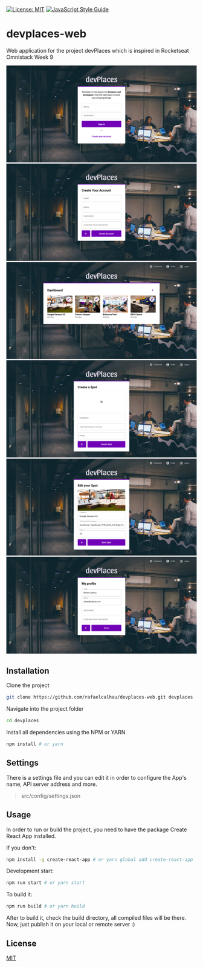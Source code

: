 [![License: MIT](https://img.shields.io/badge/License-MIT-green.svg)](https://opensource.org/licenses/MIT)
[![JavaScript Style Guide](https://img.shields.io/badge/code_style-standard-brightgreen.svg)](https://standardjs.com)


# devplaces-web

Web application for the project devPlaces which is inspired in Rocketseat Omnistack Week 9

![devPlaces](docs/images/devplaces-signin.png)
![devPlaces](docs/images/devplaces-signup.png)
![devPlaces](docs/images/devplaces-dashboard.png)
![devPlaces](docs/images/devplaces-newspot.png)
![devPlaces](docs/images/devplaces-editspot.png)
![devPlaces](docs/images/devplaces-profile.png)

## Installation

Clone the project

  ```bash
  git clone https://github.com/rafaelcalhau/devplaces-web.git devplaces
  ```

Navigate into the project folder

  ```bash
  cd devplaces
  ```

Install all dependencies using the NPM or YARN

  ```bash
  npm install # or yarn
  ```

## Settings

There is a settings file and you can edit it in order to configure the App's name, API server address and more.
  
  > src/config/settings.json

## Usage

In order to run or build the project, you need to have the package Create React App installed.

If you don't:

  ```bash
  npm install -g create-react-app # or yarn global add create-react-app
  ```

Development start:

  ```bash
  npm run start # or yarn start
  ```

To build it:

  ```bash
  npm run build # or yarn build
  ```

After to build it, check the build directory, all compiled files will be there.
Now, just publish it on your local or remote server :)

## License
[MIT](https://choosealicense.com/licenses/mit/)